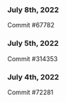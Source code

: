 ### July 8th, 2022

Commit #67782

### July 5th, 2022

Commit #314353


### July 4th, 2022

Commit #72281
